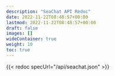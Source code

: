 ```yaml
---
description: "SeaChat API Redoc"
date: 2022-11-22T08:48:57+00:00
lastmod: 2022-11-22T08:48:57+00:00
draft: false
images: []
wideContainer: true
weight: 10
toc: true
---
```

{{< redoc specUrl="/api/seachat.json" >}}